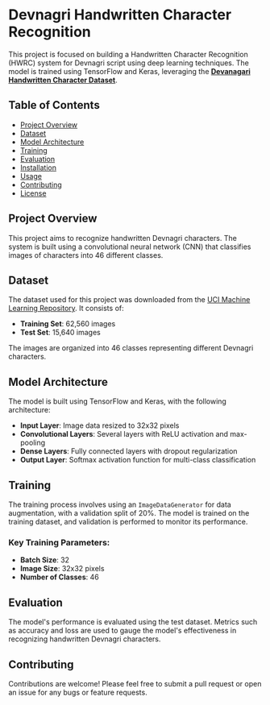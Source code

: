 # Devnagri Handwritten Character Recognition

This project is focused on building a Handwritten Character Recognition (HWRC) system for Devnagri script using deep learning techniques. The model is trained using TensorFlow and Keras, leveraging the **[Devanagari Handwritten Character Dataset](https://archive.ics.uci.edu/dataset/389/devanagari+handwritten+character+dataset)**.

## Table of Contents

- [Project Overview](#project-overview)
- [Dataset](#dataset)
- [Model Architecture](#model-architecture)
- [Training](#training)
- [Evaluation](#evaluation)
- [Installation](#installation)
- [Usage](#usage)
- [Contributing](#contributing)
- [License](#license)

## Project Overview

This project aims to recognize handwritten Devnagri characters. The system is built using a convolutional neural network (CNN) that classifies images of characters into 46 different classes.

## Dataset

The dataset used for this project was downloaded from the [UCI Machine Learning Repository](https://archive.ics.uci.edu/dataset/389/devanagari+handwritten+character+dataset). It consists of:
- **Training Set**: 62,560 images
- **Test Set**: 15,640 images

The images are organized into 46 classes representing different Devnagri characters.

## Model Architecture

The model is built using TensorFlow and Keras, with the following architecture:

- **Input Layer**: Image data resized to 32x32 pixels
- **Convolutional Layers**: Several layers with ReLU activation and max-pooling
- **Dense Layers**: Fully connected layers with dropout regularization
- **Output Layer**: Softmax activation function for multi-class classification

## Training

The training process involves using an `ImageDataGenerator` for data augmentation, with a validation split of 20%. The model is trained on the training dataset, and validation is performed to monitor its performance.

### Key Training Parameters:
- **Batch Size**: 32
- **Image Size**: 32x32 pixels
- **Number of Classes**: 46

## Evaluation

The model's performance is evaluated using the test dataset. Metrics such as accuracy and loss are used to gauge the model's effectiveness in recognizing handwritten Devnagri characters.
## Contributing

Contributions are welcome! Please feel free to submit a pull request or open an issue for any bugs or feature requests.
